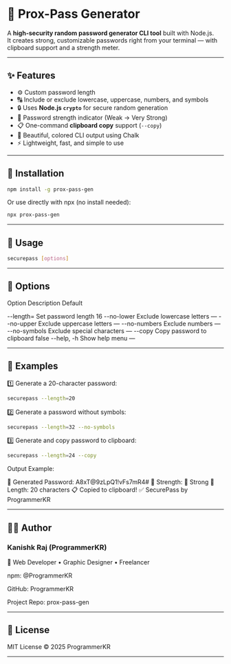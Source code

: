 # 🔐 Prox-Pass Generator

A **high-security random password generator CLI tool** built with Node.js.  
It creates strong, customizable passwords right from your terminal — with clipboard support and a strength meter.

---

## ✨ Features

- ⚙️ Custom password length  
- 🔠 Include or exclude lowercase, uppercase, numbers, and symbols  
- 🔒 Uses **Node.js `crypto`** for secure random generation  
- 🧠 Password strength indicator (Weak → Very Strong)  
- 📋 One-command **clipboard copy** support (`--copy`)  
- 🌈 Beautiful, colored CLI output using Chalk  
- ⚡ Lightweight, fast, and simple to use

---

## 🧩 Installation

```bash
npm install -g prox-pass-gen
```

Or use directly with npx (no install needed):

```bash
npx prox-pass-gen
```


---

## 🚀 Usage

```bash
securepass [options]
```

---

## 🧠 Options

Option	Description	Default

--length=<number>	Set password length	16
--no-lower	Exclude lowercase letters	—
--no-upper	Exclude uppercase letters	—
--no-numbers	Exclude numbers	—
--no-symbols	Exclude special characters	—
--copy	Copy password to clipboard	false
--help, -h	Show help menu	—



---

## 🧾 Examples

1️⃣ Generate a 20-character password:

```bash
securepass --length=20
```

2️⃣ Generate a password without symbols:

```bash
securepass --length=32 --no-symbols
```

3️⃣ Generate and copy password to clipboard:

```bash
securepass --length=24 --copy
```

Output Example:

🔑 Generated Password:  A8xT@9zLpQ1!vFs7mR4#
🧠 Strength: 💪 Strong
📏 Length: 20 characters
📋 Copied to clipboard!
✅ SecurePass by ProgrammerKR


---

## 🧑‍💻 Author

### Kanishk Raj (ProgrammerKR)
🚀 Web Developer • Graphic Designer • Freelancer

npm: @ProgrammerKR

GitHub: ProgrammerKR

Project Repo: prox-pass-gen



---

## 📜 License

MIT License
© 2025 ProgrammerKR

---
